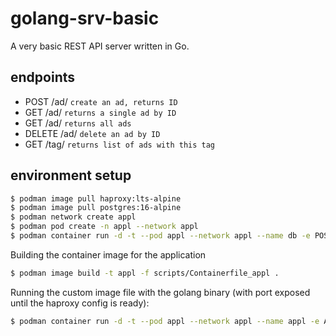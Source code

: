 # golang-srv-basic

A very basic REST API server written in Go.

## endpoints
- POST   /ad/ `create an ad, returns ID`
- GET    /ad/<adid> `returns a single ad by ID`
- GET    /ad/ `returns all ads`
- DELETE /ad/<adid> `delete an ad by ID`
- GET    /tag/<tagname> `returns list of ads with this tag`

## environment setup

~~~bash
$ podman image pull haproxy:lts-alpine
$ podman image pull postgres:16-alpine
$ podman network create appl
$ podman pod create -n appl --network appl
$ podman container run -d -t --pod appl --network appl --name db -e POSTGRES_PASSWORD=${APPL_POSTGRES_PWD} -e POSTGRES_DB=appl postgres:16-alpine
~~~

Building the container image for the application
~~~bash
$ podman image build -t appl -f scripts/Containerfile_appl .
~~~

Running the custom image file with the golang binary (with port exposed until the haproxy config is ready):
~~~bash
$ podman container run -d -t --pod appl --network appl --name appl -e APPL_POSTGRES_DSN="postgres://appl_role:${APPL_ROLE_POSTGRES_PWD}@db/appl?search_path=appl" -p 4000:4000 localhost/appl:latest
~~~
